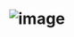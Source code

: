 # ![image](https://github.com/andrelimarn/Conversor-de-Moedas/assets/66094434/67906522-2c09-4cee-8ca6-aba3aad330cf)
